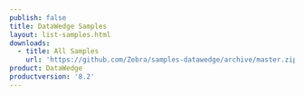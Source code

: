 ```yaml
---
publish: false
title: DataWedge Samples
layout: list-samples.html
downloads:
  - title: All Samples
    url: 'https://github.com/Zebra/samples-datawedge/archive/master.zip'
product: DataWedge
productversion: '8.2'
---
```


